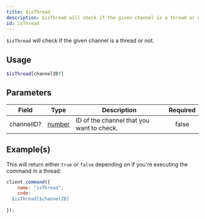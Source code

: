 ```yaml
---
title: $isThread
description: $isThread will check if the given channel is a thread or not.
id: isThread
---
```


`$isThread` will check if the given channel is a thread or not.

## Usage

```php
$isThread[channelID?]
```

## Parameters

| Field      | Type                                                                                              | Description                               | Required |
| ---------- | ------------------------------------------------------------------------------------------------- | ----------------------------------------- | :------: |
| channelID? | [number](https://developer.mozilla.org/en-US/docs/Web/JavaScript/Reference/Global_Objects/Number) | ID of the channel that you want to check. |  false   |

## Example(s)

This will return either `true` or `false` depending on if you're executing the command in a thread:

```javascript
client.command({
    name: "isThread",
    code: `
  $isThread[$channelID]
  `
});
```
